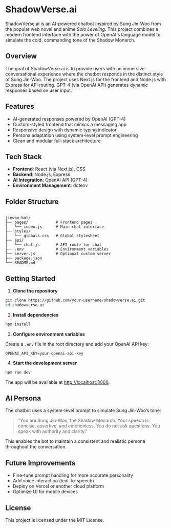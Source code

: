 # ShadowVerse.ai

ShadowVerse.ai is an AI-powered chatbot inspired by Sung Jin-Woo from the popular web novel and anime *Solo Leveling*. This project combines a modern frontend interface with the power of OpenAI's language model to simulate the cold, commanding tone of the Shadow Monarch.

## Overview

The goal of ShadowVerse.ai is to provide users with an immersive conversational experience where the chatbot responds in the distinct style of Sung Jin-Woo. The project uses Next.js for the frontend and Node.js with Express for API routing. GPT-4 (via OpenAI API) generates dynamic responses based on user input.

## Features

- AI-generated responses powered by OpenAI (GPT-4)
- Custom-styled frontend that mimics a messaging app
- Responsive design with dynamic typing indicator
- Persona adaptation using system-level prompt engineering
- Clean and modular full-stack architecture

## Tech Stack

- **Frontend**: React (via Next.js), CSS
- **Backend**: Node.js, Express
- **AI Integration**: OpenAI API (GPT-4)
- **Environment Management**: dotenv

## Folder Structure

```

jinwoo-bot/
├── pages/            # Frontend pages
│   └── index.js      # Main chat interface
├── styles/
│   └── globals.css   # Global stylesheet
├── api/
│   └── chat.js       # API route for chat
├── .env              # Environment variables
├── server.js         # Optional custom server
├── package.json
└── README.md

````

## Getting Started

1. **Clone the repository**

```bash
git clone https://github.com/your-username/shadowverse.ai.git
cd shadowverse.ai
````

2. **Install dependencies**

```bash
npm install
```

3. **Configure environment variables**

Create a `.env` file in the root directory and add your OpenAI API key:

```
OPENAI_API_KEY=your-openai-api-key
```

4. **Start the development server**

```bash
npm run dev
```

The app will be available at [http://localhost:3000](http://localhost:3000).

## AI Persona

The chatbot uses a system-level prompt to simulate Sung Jin-Woo’s tone:

> "You are Sung Jin-Woo, the Shadow Monarch. Your speech is concise, assertive, and emotionless. You do not ask questions. You speak with authority and clarity."

This enables the bot to maintain a consistent and realistic persona throughout the conversation.

## Future Improvements

* Fine-tune prompt handling for more accurate personality
* Add voice interaction (text-to-speech)
* Deploy on Vercel or another cloud platform
* Optimize UI for mobile devices

## License

This project is licensed under the MIT License.
